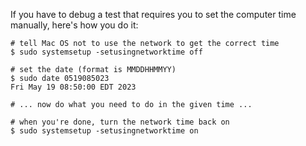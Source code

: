 If you have to debug a test that requires you to set the computer time manually, here's how you do it:

```shell
# tell Mac OS not to use the network to get the correct time
$ sudo systemsetup -setusingnetworktime off

# set the date (format is MMDDHHMMYY)
$ sudo date 0519085023
Fri May 19 08:50:00 EDT 2023

# ... now do what you need to do in the given time ...

# when you're done, turn the network time back on
$ sudo systemsetup -setusingnetworktime on
```
